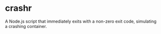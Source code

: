 # crashr
A Node.js script that immediately exits with a non-zero exit code, simulating a crashing container.
